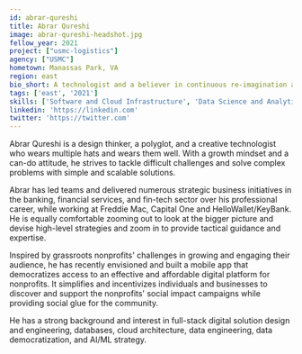 ```yaml
---
id: abrar-qureshi
title: Abrar Qureshi
image: abrar-qureshi-headshot.jpg
fellow_year: 2021
project: ["usmc-logistics"]
agency: ["USMC"]
hometown: Manassas Park, VA
region: east
bio_short: A technologist and a believer in continuous re-imagination and simplification.
tags: ['east', '2021']
skills: ['Software and Cloud Infrastructure', 'Data Science and Analytics']
linkedin: 'https://linkedin.com'
twitter: 'https://twitter.com'
---
```

Abrar Qureshi is a design thinker, a polyglot, and a creative technologist who wears multiple hats and wears them well. With a growth mindset and a can-do attitude, he strives to tackle difficult challenges and solve complex problems with simple and scalable solutions.

Abrar has led teams and delivered numerous strategic business initiatives in the banking, financial services, and fin-tech sector over his professional career, while working at Freddie Mac, Capital One and HelloWallet/KeyBank. He is equally comfortable zooming out to look at the bigger picture and devise high-level strategies and zoom in to provide tactical guidance and expertise.

Inspired by grassroots nonprofits' challenges in growing and engaging their audience, he has recently envisioned and built a mobile app that democratizes access to an effective and affordable digital platform for nonprofits. It simplifies and incentivizes individuals and businesses to discover and support the nonprofits' social impact campaigns while providing social glue for the community.  

He has a strong background and interest in full-stack digital solution design and engineering, databases, cloud architecture, data engineering, data democratization, and AI/ML strategy.
